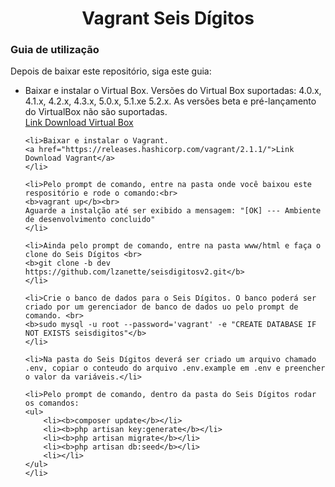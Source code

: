 <h1><center>Vagrant Seis Dígitos</center></h1>

<h3>Guia de utilização</h3>
Depois de baixar este repositório, siga este guia:
<ul>
	<li>Baixar e instalar o Virtual Box. Versões do Virtual Box suportadas: 4.0.x, 4.1.x, 4.2.x, 4.3.x, 5.0.x, 5.1.xe 5.2.x. As versões beta e pré-lançamento do VirtualBox não são suportadas.<br>
	<a href="https://www.virtualbox.org/wiki/Downloads">Link Download Virtual Box</a>
	</li>

	<li>Baixar e instalar o Vagrant.
	<a href="https://releases.hashicorp.com/vagrant/2.1.1/">Link Download Vagrant</a>
	</li>

	<li>Pelo prompt de comando, entre na pasta onde você baixou este respositório e rode o comando:<br>
	<b>vagrant up</b><br>
	Aguarde a instalção até ser exibido a mensagem: "[OK] --- Ambiente de desenvolvimento concluido"
	</li>

	<li>Ainda pelo prompt de comando, entre na pasta www/html e faça o clone do Seis Dígitos <br>
	<b>git clone -b dev https://github.com/lzanette/seisdigitosv2.git</b>
	</li>

	<li>Crie o banco de dados para o Seis Dígitos. O banco poderá ser criado por um gerenciador de banco de dados uo pelo prompt de comando. <br>
	<b>sudo mysql -u root --password='vagrant' -e "CREATE DATABASE IF NOT EXISTS seisdigitos"</b>
	</li>

	<li>Na pasta do Seis Dígitos deverá ser criado um arquivo chamado .env, copiar o conteudo do arquivo .env.example em .env e preencher o valor da variáveis.</li>

	<li>Pelo prompt de comando, dentro da pasta do Seis Dígitos rodar os comandos:
	<ul>
		<li><b>composer update</b></li>
		<li><b>php artisan key:generate</b></li>
		<li><b>php artisan migrate</b></li>
		<li><b>php artisan db:seed</b></li>
		<li></li>
	</ul>
	</li>

</ul>

